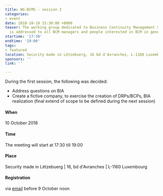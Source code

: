 ```yaml
---
title: WG-BCMS - session 2
categories:
- event
date: 2018-10-10 15:30:00 +0000
teaser: The working group dedicated to Business Continuity Management System (BCMS)
  is addressed to all BCM managers and people interested in BCM in general.
startime: '17:30'
endtime: '19:00'
tags:
- featured
location: Security made in Lëtzebuerg, 16 bd d'Avranches, L-1160 Luxembourg
sponsors: ''
link: ''

---
```

During the first session, the following was decided:

* Address questions on BIA
* Create a fictive company, to exercise the creation of DRPs/BCPs, BIA realization (final extend of scope to be defined during the next session)

#### When

10 October 2018

#### Time

The meeting will start at 17:30 till 19:00

#### Place

Security made in Lëtzebuerg | 16, bd d'Avranches | L-1160 Luxembourg

#### Registration

via [email]() before 9 October noon
